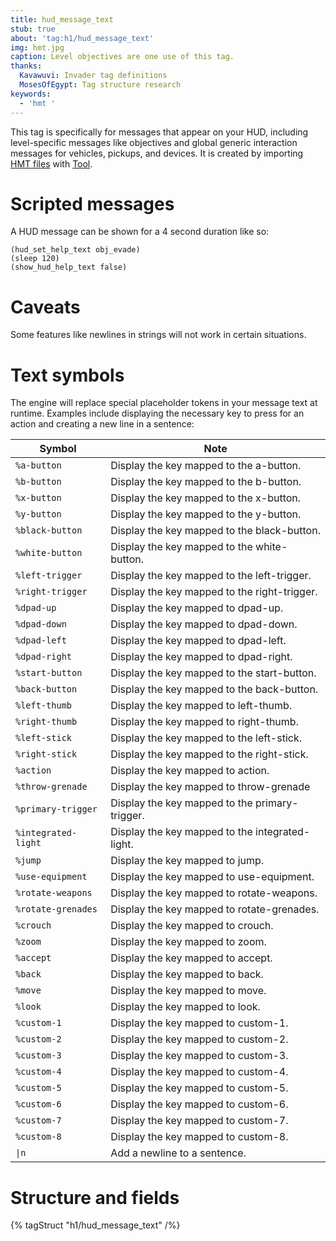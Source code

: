 ```yaml
---
title: hud_message_text
stub: true
about: 'tag:h1/hud_message_text'
img: hmt.jpg
caption: Level objectives are one use of this tag.
thanks:
  Kavawuvi: Invader tag definitions
  MosesOfEgypt: Tag structure research
keywords:
  - 'hmt '
---
```

This tag is specifically for messages that appear on your HUD, including level-specific messages like objectives and global generic interaction messages for vehicles, pickups, and devices. It is created by importing [HMT files](~hmt) with [Tool](~h1-tool#hud-messages).

# Scripted messages
A HUD message can be shown for a 4 second duration like so:

```hsc
(hud_set_help_text obj_evade)
(sleep 120)
(show_hud_help_text false)
```

# Caveats
Some features like newlines in strings will not work in certain situations.

# Text symbols
The engine will replace special placeholder tokens in your message text at runtime. Examples include displaying the necessary key to press for an action and creating a new line in a sentence:

| Symbol               | Note                                                                                                                                |
| -------------------- | ----------------------------------------------------------------------------------------------------------------------------------- |
| `%a-button`          | Display the key mapped to the a-button.                                                                                             |
| `%b-button`          | Display the key mapped to the b-button.                                                                                             |
| `%x-button`          | Display the key mapped to the x-button.                                                                                             |
| `%y-button`          | Display the key mapped to the y-button.                                                                                             |
| `%black-button`      | Display the key mapped to the black-button.                                                                                         |
| `%white-button`      | Display the key mapped to the white-button.                                                                                         |
| `%left-trigger`      | Display the key mapped to the left-trigger.                                                                                         |
| `%right-trigger`     | Display the key mapped to the right-trigger.                                                                                        |
| `%dpad-up`           | Display the key mapped to dpad-up.                                                                                                  |
| `%dpad-down`         | Display the key mapped to dpad-down.                                                                                                |
| `%dpad-left`         | Display the key mapped to dpad-left.                                                                                                |
| `%dpad-right`        | Display the key mapped to dpad-right.                                                                                               |
| `%start-button`      | Display the key mapped to the start-button.                                                                                         |
| `%back-button`       | Display the key mapped to the back-button.                                                                                          |
| `%left-thumb`        | Display the key mapped to left-thumb.                                                                                               |
| `%right-thumb`       | Display the key mapped to right-thumb.                                                                                              |
| `%left-stick`        | Display the key mapped to the left-stick.                                                                                           |
| `%right-stick`       | Display the key mapped to the right-stick.                                                                                          |
| `%action`            | Display the key mapped to action.                                                                                                   |
| `%throw-grenade`     | Display the key mapped to throw-grenade                                                                                             |
| `%primary-trigger`   | Display the key mapped to the primary-trigger.                                                                                      |
| `%integrated-light`  | Display the key mapped to the integrated-light.                                                                                     |
| `%jump`              | Display the key mapped to jump.                                                                                                     |
| `%use-equipment`     | Display the key mapped to use-equipment.                                                                                            |
| `%rotate-weapons`    | Display the key mapped to rotate-weapons.                                                                                           |
| `%rotate-grenades`   | Display the key mapped to rotate-grenades.                                                                                          |
| `%crouch`            | Display the key mapped to crouch.                                                                                                   |
| `%zoom`              | Display the key mapped to zoom.                                                                                                     |
| `%accept`            | Display the key mapped to accept.                                                                                                   |
| `%back`              | Display the key mapped to back.                                                                                                     |
| `%move`              | Display the key mapped to move.                                                                                                     |
| `%look`              | Display the key mapped to look.                                                                                                     |
| `%custom-1`          | Display the key mapped to custom-1.                                                                                                 |
| `%custom-2`          | Display the key mapped to custom-2.                                                                                                 |
| `%custom-3`          | Display the key mapped to custom-3.                                                                                                 |
| `%custom-4`          | Display the key mapped to custom-4.                                                                                                 |
| `%custom-5`          | Display the key mapped to custom-5.                                                                                                 |
| `%custom-6`          | Display the key mapped to custom-6.                                                                                                 |
| `%custom-7`          | Display the key mapped to custom-7.                                                                                                 |
| `%custom-8`          | Display the key mapped to custom-8.                                                                                                 |
| `\|n`                | Add a newline to a sentence.                                                                                                        |

# Structure and fields

{% tagStruct "h1/hud_message_text" /%}

